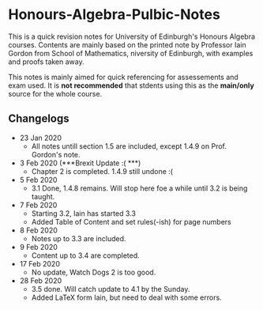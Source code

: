 # Honours-Algebra-Pulbic-Notes

This is a quick revision notes for University of Edinburgh's Honours Algebra courses. Contents are mainly based on the printed note by Professor Iain Gordon from School of Mathematics, niversity of Edinburgh, with examples and proofs taken away.

This notes is mainly aimed for quick referencing for assessements and exam used. It is **not recommended** that stdents using this as the **main/only** source for the whole course.

## Changelogs
- 23 Jan 2020
  - All notes untill section 1.5 are included, except 1.4.9 on Prof. Gordon's note.
- 3 Feb 2020 (***Brexit Update :( ***)
  - Chapter 2 is completed. 1.4.9 still undone :(
- 5 Feb 2020
  - 3.1 Done, 1.4.8 remains. Will stop here foe a while until 3.2 is being taught.
- 7 Feb 2020
  - Starting 3.2, Iain has started 3.3
  - Added Table of Content and set rules(-ish) for page numbers
- 8 Feb 2020
  - Notes up to 3.3 are included.
- 9 Feb 2020
  - Content up to 3.4 are completed.
- 17 Feb 2020
  - No update, Watch Dogs 2 is too good.
- 28 Feb 2020
  - 3.5 done. Will catch update to 4.1 by the Sunday.
  - Added LaTeX form Iain, but need to deal with some errors.